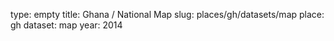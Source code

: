 type: empty
title: Ghana / National Map
slug: places/gh/datasets/map
place: gh
dataset: map
year: 2014
